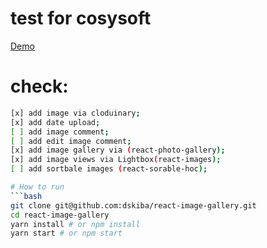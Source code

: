 # test for cosysoft
[Demo](https://build-lxloysdeml.now.sh/)

# check:
```bash
[x] add image via cloduinary;
[x] add date upload;
[ ] add image comment;
[ ] add edit image comment;
[x] add image gallery via (react-photo-gallery);
[x] add image views via Lightbox(react-images);
[ ] add sortbale images (react-sorable-hoc);

# How to run
```bash
git clone git@github.com:dskiba/react-image-gallery.git
cd react-image-gallery
yarn install # or npm install
yarn start # or npm start
